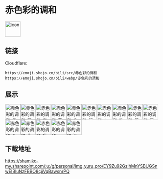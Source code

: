 # 赤色彩的调和
<img src="https://emoji.shojo.cn/bili/src/赤色彩的调和/icon.png" width="50" height="50" alt="icon">

## 链接
Cloudflare:
```
https://emoji.shojo.cn/bili/src/赤色彩的调和
https://emoji.shojo.cn/bili/webp/赤色彩的调和
```
## 展示
<img src="https://emoji.shojo.cn/bili/src/赤色彩的调和/赤色彩的调和-希望人没事.png" width="50" height="50" alt="赤色彩的调和-希望人没事"><img src="https://emoji.shojo.cn/bili/src/赤色彩的调和/赤色彩的调和-开心.png" width="50" height="50" alt="赤色彩的调和-开心"><img src="https://emoji.shojo.cn/bili/src/赤色彩的调和/赤色彩的调和-害怕.png" width="50" height="50" alt="赤色彩的调和-害怕"><img src="https://emoji.shojo.cn/bili/src/赤色彩的调和/赤色彩的调和-落泪.png" width="50" height="50" alt="赤色彩的调和-落泪"><img src="https://emoji.shojo.cn/bili/src/赤色彩的调和/赤色彩的调和-？？？.png" width="50" height="50" alt="赤色彩的调和-？？？"><img src="https://emoji.shojo.cn/bili/src/赤色彩的调和/赤色彩的调和-好耶.png" width="50" height="50" alt="赤色彩的调和-好耶"><img src="https://emoji.shojo.cn/bili/src/赤色彩的调和/赤色彩的调和-末门.png" width="50" height="50" alt="赤色彩的调和-末门"><img src="https://emoji.shojo.cn/bili/src/赤色彩的调和/赤色彩的调和-功德加一.png" width="50" height="50" alt="赤色彩的调和-功德加一"><img src="https://emoji.shojo.cn/bili/src/赤色彩的调和/赤色彩的调和-抓起来.png" width="50" height="50" alt="赤色彩的调和-抓起来"><img src="https://emoji.shojo.cn/bili/src/赤色彩的调和/赤色彩的调和-早八人.png" width="50" height="50" alt="赤色彩的调和-早八人"><img src="https://emoji.shojo.cn/bili/src/赤色彩的调和/赤色彩的调和-？？.png" width="50" height="50" alt="赤色彩的调和-？？"><img src="https://emoji.shojo.cn/bili/src/赤色彩的调和/赤色彩的调和-失魂.png" width="50" height="50" alt="赤色彩的调和-失魂"><img src="https://emoji.shojo.cn/bili/src/赤色彩的调和/赤色彩的调和-啦啦啦.png" width="50" height="50" alt="赤色彩的调和-啦啦啦"><img src="https://emoji.shojo.cn/bili/src/赤色彩的调和/赤色彩的调和-mua.png" width="50" height="50" alt="赤色彩的调和-mua"><img src="https://emoji.shojo.cn/bili/src/赤色彩的调和/赤色彩的调和-汗汗.png" width="50" height="50" alt="赤色彩的调和-汗汗">

## 下载地址

https://shamiko-my.sharepoint.com/:u:/g/personal/img_yuru_pro/EY9Zu92GzihMnYSBUGSnwEIBluNzFBBO8cjjVqBawsnrPQ